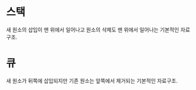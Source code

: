 # 스택
새 원소의 삽입이 맨 위에서 일어나고 원소의 삭제도 맨 위에서 일어나는 기본적인 자료구조.

# 큐
새 원소가 뒤쪽에 삽입되지만 기존 원소는 앞쪽에서 제거되는 기본적인 자료구조.
